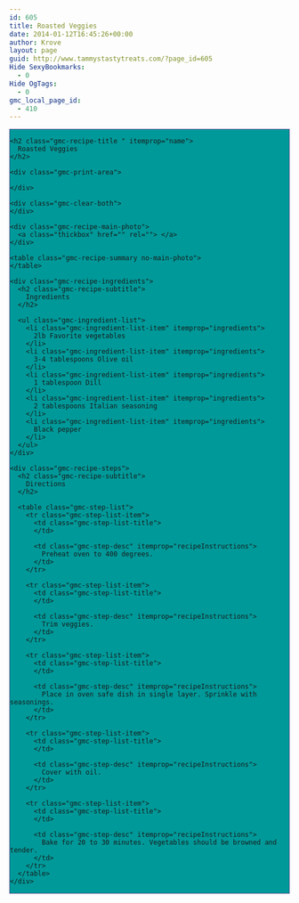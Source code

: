 ```yaml
---
id: 605
title: Roasted Veggies
date: 2014-01-12T16:45:26+00:00
author: Krove
layout: page
guid: http://www.tammystastytreats.com/?page_id=605
Hide SexyBookmarks:
  - 0
Hide OgTags:
  - 0
gmc_local_page_id:
  - 410
---
```

<div id="recipes">
  <div class="gmc-recipe" id="gmc-print-410" itemscope itemtype="http://schema.org/Recipe" style="background-color:#009999; border-color:#58528f;border-style:solid;border-width:thin;">
    <meta property="og:site_name" content="https://kreloc.github.io" />
    
    <h2 class="gmc-recipe-title " itemprop="name">
      Roasted Veggies
    </h2>
    
    <div class="gmc-print-area">
      
    </div>
    
    <div class="gmc-clear-both">
    </div>
    
    <div class="gmc-recipe-main-photo">
      <a class="thickbox" href="" rel=""> </a>
    </div>
    
    <table class="gmc-recipe-summary no-main-photo">
    </table>
    
    <div class="gmc-recipe-ingredients">
      <h2 class="gmc-recipe-subtitle">
        Ingredients
      </h2>
      
      <ul class="gmc-ingredient-list">
        <li class="gmc-ingredient-list-item" itemprop="ingredients">
          2lb Favorite vegetables
        </li>
        <li class="gmc-ingredient-list-item" itemprop="ingredients">
          3-4 tablespoons Olive oil
        </li>
        <li class="gmc-ingredient-list-item" itemprop="ingredients">
          1 tablespoon Dill
        </li>
        <li class="gmc-ingredient-list-item" itemprop="ingredients">
          2 tablespoons Italian seasoning
        </li>
        <li class="gmc-ingredient-list-item" itemprop="ingredients">
          Black pepper
        </li>
      </ul>
    </div>
    
    <div class="gmc-recipe-steps">
      <h2 class="gmc-recipe-subtitle">
        Directions
      </h2>
      
      <table class="gmc-step-list">
        <tr class="gmc-step-list-item">
          <td class="gmc-step-list-title">
          </td>
          
          <td class="gmc-step-desc" itemprop="recipeInstructions">
            Preheat oven to 400 degrees.
          </td>
        </tr>
        
        <tr class="gmc-step-list-item">
          <td class="gmc-step-list-title">
          </td>
          
          <td class="gmc-step-desc" itemprop="recipeInstructions">
            Trim veggies.
          </td>
        </tr>
        
        <tr class="gmc-step-list-item">
          <td class="gmc-step-list-title">
          </td>
          
          <td class="gmc-step-desc" itemprop="recipeInstructions">
            Place in oven safe dish in single layer. Sprinkle with seasonings.
          </td>
        </tr>
        
        <tr class="gmc-step-list-item">
          <td class="gmc-step-list-title">
          </td>
          
          <td class="gmc-step-desc" itemprop="recipeInstructions">
            Cover with oil.
          </td>
        </tr>
        
        <tr class="gmc-step-list-item">
          <td class="gmc-step-list-title">
          </td>
          
          <td class="gmc-step-desc" itemprop="recipeInstructions">
            Bake for 20 to 30 minutes. Vegetables should be browned and tender.
          </td>
        </tr>
      </table>
    </div>
  </div>
</div>